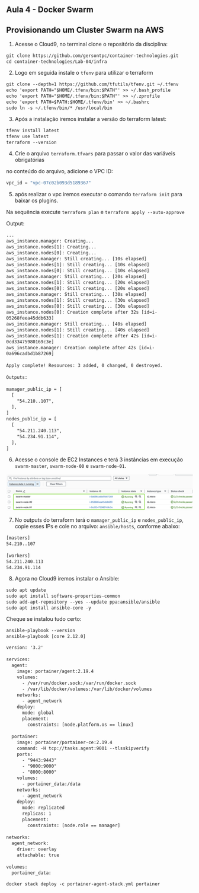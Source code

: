 ## Aula 4 - Docker Swarm

## Provisionando um Cluster Swarm na AWS

1. Acesse o Cloud9, no terminal clone o repositório da disciplina:

```shell
git clone https://github.com/gersontpc/container-technologies.git
cd container-technologies/Lab-04/infra
```

2. Logo em seguida instale o `tfenv` para utilizar o terraform

```shell
git clone --depth=1 https://github.com/tfutils/tfenv.git ~/.tfenv
echo 'export PATH="$HOME/.tfenv/bin:$PATH"' >> ~/.bash_profile
echo 'export PATH="$HOME/.tfenv/bin:$PATH"' >> ~/.zprofile
echo 'export PATH=$PATH:$HOME/.tfenv/bin' >> ~/.bashrc
sudo ln -s ~/.tfenv/bin/* /usr/local/bin
```

3. Após a instalação iremos instalar a versão do terraform latest:

```shell
tfenv install latest
tfenv use latest
terraform --version
```

4. Crie o arquivo `terraform.tfvars` para passar o valor das variáveis obrigatórias

no conteúdo do arquivo, adicione o VPC ID:

```tfvars
vpc_id = "vpc-07c02b093d5189367"
```

5. após realizar o vpc iremos executar o comando `terraform init` para baixar os plugins.

Na sequência execute `terraform plan` e `terraform apply --auto-approve`

Output:
```shell
...
aws_instance.manager: Creating...
aws_instance.nodes[1]: Creating...
aws_instance.nodes[0]: Creating...
aws_instance.manager: Still creating... [10s elapsed]
aws_instance.nodes[1]: Still creating... [10s elapsed]
aws_instance.nodes[0]: Still creating... [10s elapsed]
aws_instance.manager: Still creating... [20s elapsed]
aws_instance.nodes[1]: Still creating... [20s elapsed]
aws_instance.nodes[0]: Still creating... [20s elapsed]
aws_instance.manager: Still creating... [30s elapsed]
aws_instance.nodes[1]: Still creating... [30s elapsed]
aws_instance.nodes[0]: Still creating... [30s elapsed]
aws_instance.nodes[0]: Creation complete after 32s [id=i-05268feea45ddb633]
aws_instance.manager: Still creating... [40s elapsed]
aws_instance.nodes[1]: Still creating... [40s elapsed]
aws_instance.nodes[1]: Creation complete after 42s [id=i-0cd33475980169c3e]
aws_instance.manager: Creation complete after 42s [id=i-0a696cadbd1b87269]

Apply complete! Resources: 3 added, 0 changed, 0 destroyed.

Outputs:

mamager_public_ip = [
  [
    "54.210..107",
  ],
]
nodes_public_ip = [
  [
    "54.211.240.113",
    "54.234.91.114",
  ],
]
```
6. Acesse o console de EC2 Instances e terá 3 instâncias em execução `swarm-master`, `swarm-node-00` e `swarm-node-01`.


![swarm](img/swarm-01.png)

7. No outputs do terraform terá o `mamager_public_ip` e `nodes_public_ip`, copie esses IPs e cole no arquivo: `ansible/hosts`, conforme abaixo:

```ansible
[masters]
54.210..107

[workers]
54.211.240.113
54.234.91.114
```

8. Agora no Cloud9 iremos instalar o Ansible:

```shell
sudo apt update
sudo apt install software-properties-common
sudo add-apt-repository --yes --update ppa:ansible/ansible
sudo apt install ansible-core -y
```
Cheque se instalou tudo certo:

```shell
ansible-playbook --version
ansible-playbook [core 2.12.0]
```

```compose
version: '3.2'

services:
  agent:
    image: portainer/agent:2.19.4
    volumes:
      - /var/run/docker.sock:/var/run/docker.sock
      - /var/lib/docker/volumes:/var/lib/docker/volumes
    networks:
      - agent_network
    deploy:
      mode: global
      placement:
        constraints: [node.platform.os == linux]

  portainer:
    image: portainer/portainer-ce:2.19.4
    command: -H tcp://tasks.agent:9001 --tlsskipverify
    ports:
      - "9443:9443"
      - "9000:9000"
      - "8000:8000"
    volumes:
      - portainer_data:/data
    networks:
      - agent_network
    deploy:
      mode: replicated
      replicas: 1
      placement:
        constraints: [node.role == manager]

networks:
  agent_network:
    driver: overlay
    attachable: true

volumes:
  portainer_data:
```

```shell
docker stack deploy -c portainer-agent-stack.yml portainer
```